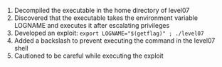 1. Decompiled the executable in the home directory of level07
2. Discovered that the executable takes the environment variable LOGNAME and executes it after escalating privileges
3. Developed an exploit: `export LOGNAME="$(getflag)" ; ./level07`
4. Added a backslash to prevent executing the command in the level07 shell
5. Cautioned to be careful while executing the exploit
